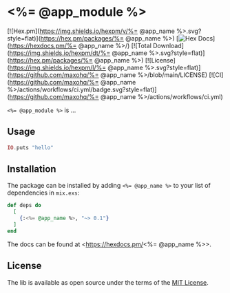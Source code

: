 # <%= @app_module %>

[![Hex.pm](https://img.shields.io/hexpm/v/%= @app_name %>.svg?style=flat)](https://hex.pm/packages/%= @app_name %>)
[![Hex Docs](https://img.shields.io/badge/hex-docs-lightgreen.svg?style=flat)](https://hexdocs.pm/%= @app_name %>/)
[![Total Download](https://img.shields.io/hexpm/dt/%= @app_name %>.svg?style=flat)](https://hex.pm/packages/%= @app_name %>)
[![License](https://img.shields.io/hexpm/l/%= @app_name %>.svg?style=flat)](https://github.com/maxohq/%= @app_name %>/blob/main/LICENSE)
[![CI](https://github.com/maxohq/%= @app_name %>/actions/workflows/ci.yml/badge.svg?style=flat)](https://github.com/maxohq/%= @app_name %>/actions/workflows/ci.yml)

`<%= @app_module %>` is ...

## Usage

```elixir
IO.puts "hello"
```

## Installation

The package can be installed by adding `<%= @app_name %>` to your list of dependencies in `mix.exs`:

```elixir
def deps do
  [
    {:<%= @app_name %>, "~> 0.1"}
  ]
end
```

The docs can be found at <https://hexdocs.pm/<%= @app_name %>>.

## License

The lib is available as open source under the terms of the [MIT License](https://opensource.org/licenses/MIT).
